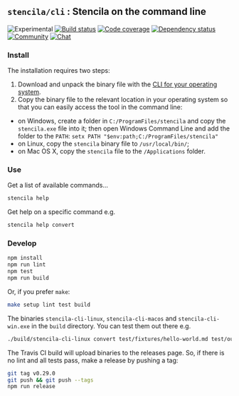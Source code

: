 ## `stencila/cli` : Stencila on the command line

![Experimental](https://img.shields.io/badge/stability-experimental-orange.svg)
[![Build status](https://travis-ci.org/stencila/cli.svg?branch=master)](https://travis-ci.org/stencila/cli)
[![Code coverage](https://codecov.io/gh/stencila/cli/branch/master/graph/badge.svg)](https://codecov.io/gh/stencila/cli)
[![Dependency status](https://david-dm.org/stencila/convert.svg)](https://david-dm.org/stencila/cli)
[![Community](https://img.shields.io/badge/join-community-green.svg)](https://community.stenci.la)
[![Chat](https://badges.gitter.im/stencila/stencila.svg)](https://gitter.im/stencila/stencila)

### Install

The installation requires two steps:
1. Download and unpack the binary file with the [CLI for your operating system](https://github.com/stencila/cli/releases).
2. Copy the binary file to the relevant location in your operating system so that you can easily access the tool in the command line:
  * on Windows, create a folder in `C:/ProgramFiles/stencila` and copy the `stencila.exe` file into it; then open Windows Command Line and add the folder to the `PATH`: `setx PATH "$env:path;C:/ProgramFiles/stencila"`
  * on Linux, copy the `stencila` binary file to `/usr/local/bin/`;
  * on Mac OS X, copy the `stencila` file to the `/Applications` folder.


### Use

Get a list of available commands...

```bash
stencila help
```

Get help on a specific command e.g.

```bash
stencila help convert
```

### Develop

```bash
npm install
npm run lint
npm test
npm run build
```

Or, if you prefer `make`:

```bash
make setup lint test build
```

The binaries `stencila-cli-linux`, `stencila-cli-macos` and `stencila-cli-win.exe` in the `build` directory. You can test them out there e.g.

```bash
./build/stencila-cli-linux convert test/fixtures/hello-world.md test/outputs/hello-world.html
```

The Travis CI build will upload binaries to the releases page. So, if there is no lint and all tests pass, make a release by pushing a tag:

```bash
git tag v0.29.0
git push && git push --tags
npm run release
```
